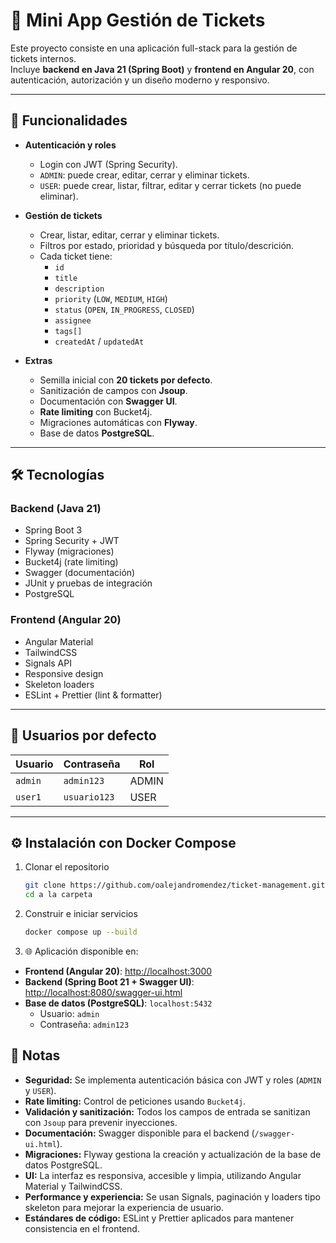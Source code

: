 # 📌 Mini App Gestión de Tickets  

Este proyecto consiste en una aplicación full-stack para la gestión de tickets internos.  
Incluye **backend en Java 21 (Spring Boot)** y **frontend en Angular 20**, con autenticación, autorización y un diseño moderno y responsivo.  

---

## 🚀 Funcionalidades  

- **Autenticación y roles**  
  - Login con JWT (Spring Security).  
  - `ADMIN`: puede crear, editar, cerrar y eliminar tickets.  
  - `USER`: puede crear, listar, filtrar, editar y cerrar tickets (no puede eliminar).  

- **Gestión de tickets**  
  - Crear, listar, editar, cerrar y eliminar tickets.  
  - Filtros por estado, prioridad y búsqueda por título/descrición.  
  - Cada ticket tiene:  
    - `id`  
    - `title`  
    - `description`  
    - `priority` (`LOW`, `MEDIUM`, `HIGH`)  
    - `status` (`OPEN`, `IN_PROGRESS`, `CLOSED`)  
    - `assignee`  
    - `tags[]`  
    - `createdAt` / `updatedAt`  

- **Extras**  
  - Semilla inicial con **20 tickets por defecto**.  
  - Sanitización de campos con **Jsoup**.  
  - Documentación con **Swagger UI**.  
  - **Rate limiting** con Bucket4j.  
  - Migraciones automáticas con **Flyway**.  
  - Base de datos **PostgreSQL**.  

---

## 🛠️ Tecnologías  

### Backend (Java 21)  
- Spring Boot 3  
- Spring Security + JWT  
- Flyway (migraciones)  
- Bucket4j (rate limiting)  
- Swagger (documentación)  
- JUnit y pruebas de integración  
- PostgreSQL  

### Frontend (Angular 20)  
- Angular Material  
- TailwindCSS  
- Signals API  
- Responsive design  
- Skeleton loaders  
- ESLint + Prettier (lint & formatter)  

---

## 🔑 Usuarios por defecto  

| Usuario   | Contraseña   | Rol   |
|-----------|-------------|-------|
| `admin`   | `admin123`  | ADMIN |
| `user1`   | `usuario123`| USER  |

---

## ⚙️ Instalación con Docker Compose  

1. Clonar el repositorio  
   ```bash
   git clone https://github.com/oalejandromendez/ticket-management.git
   cd a la carpeta
   ```
2. Construir e iniciar servicios
    ```bash
    docker compose up --build
   ```

3. 🌐 Aplicación disponible en:
- **Frontend (Angular 20)**: [http://localhost:3000](http://localhost:3000)  
- **Backend (Spring Boot 21 + Swagger UI)**: [http://localhost:8080/swagger-ui.html](http://localhost:8080/swagger-ui.html)  
- **Base de datos (PostgreSQL)**: `localhost:5432`  
  - Usuario: `admin`  
  - Contraseña: `admin123`

## 📖 Notas

- **Seguridad:** Se implementa autenticación básica con JWT y roles (`ADMIN` y `USER`).  
- **Rate limiting:** Control de peticiones usando `Bucket4j`.  
- **Validación y sanitización:** Todos los campos de entrada se sanitizan con `Jsoup` para prevenir inyecciones.  
- **Documentación:** Swagger disponible para el backend (`/swagger-ui.html`).  
- **Migraciones:** Flyway gestiona la creación y actualización de la base de datos PostgreSQL.  
- **UI:** La interfaz es responsiva, accesible y limpia, utilizando Angular Material y TailwindCSS.  
- **Performance y experiencia:** Se usan Signals, paginación y loaders tipo skeleton para mejorar la experiencia de usuario.  
- **Estándares de código:** ESLint y Prettier aplicados para mantener consistencia en el frontend.
   
